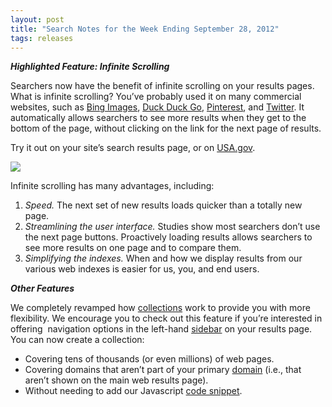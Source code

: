 ```yaml
---
layout: post
title: "Search Notes for the Week Ending September 28, 2012"
tags: releases
---
```

<p><em><strong>Highlighted Feature: Infinite Scrolling</strong></em></p>
<p>Searchers now have the benefit of infinite scrolling on your results pages. What is infinite scrolling? You&#8217;ve probably used it on many commercial websites, such as <a href="http://www.bing.com/images/search?q=yosemite">Bing Images</a>, <a href="http://duckduckgo.com/?q=yosemite">Duck Duck Go</a>, <a href="http://pinterest.com/search/boards/?q=yosemite">Pinterest</a>, and <a href="https://twitter.com/i/#!/search/yosemite">Twitter</a>. It automatically allows searchers to see more results when they get to the bottom of the page, without clicking on the link for the next page of results.</p>
<p>Try it out on your site&#8217;s search results page, or on <a href="http://search.usa.gov/search?affiliate=usagov&amp;query=yosemite">USA.gov</a>.</p>
<p><a href="http://search.usa.gov/search?affiliate=usagov&amp;query=yosemite"><img class="img-polaroid" src="http://f22818b4dfc10241d8a3-f1564c64756a8cfee25b6b19953b1d23.r31.cf2.rackcdn.com/tumblr_mb2awk8xwU1qid15q.png"/></a></p>
<p>Infinite scrolling has many advantages, including:</p>
<ol><li><em><em>Speed.</em><span> </span></em>The next set of new results loads quicker than a totally new page.</li>
<li><em>Streamlining the user interface.</em> Studies show most searchers don&#8217;t use the next page buttons. Proactively loading results allows searchers to see more results on one page and to compare them.</li>
<li><em>Simplifying the indexes.</em> When and how we display results from our various web indexes is easier for us, you, and end users. </li>
</ol><p><em><strong>Other Features</strong></em></p>
<p>We completely revamped how <a href="/blog/how-to-create-collections-within-our-index.html">collections</a> work to provide you with more flexibility. We encourage you to check out this feature if you&#8217;re interested in offering  navigation options in the left-hand <a href="/blog/how-to-select-the-sidebar-options-that-appear-on-your.html">sidebar</a> on your results page. You can now create a collection:</p>
<ul><li>Covering tens of thousands (or even millions) of web pages.</li>
<li>Covering domains that aren&#8217;t part of your primary <a href="/blog/how-to-edit-your-domains.html">domain</a> (i.e., that aren&#8217;t shown on the main web results page). </li>
<li>Without needing to add our Javascript <a href="/blog/how-to-add-our-code-to-your-website.html">code snippet</a>.</li>
</ul>
